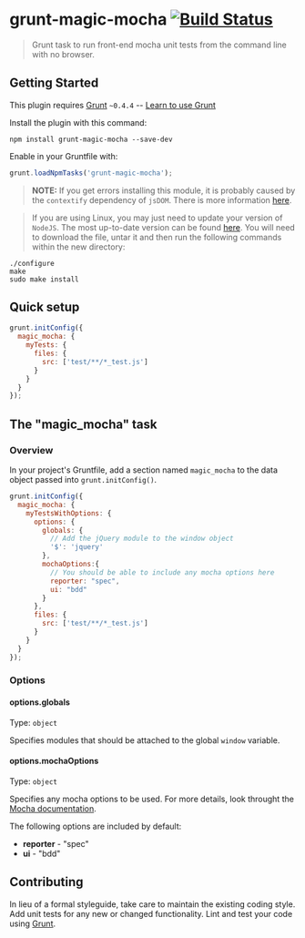# grunt-magic-mocha [![Build Status](https://travis-ci.org/traviswimer/grunt-magic-mocha.png?branch=master)](https://travis-ci.org/traviswimer/grunt-magic-mocha)

> Grunt task to run front-end mocha unit tests from the command line with no browser.

## Getting Started
This plugin requires [Grunt](http://gruntjs.com/) `~0.4.4` -- [Learn to use Grunt](http://gruntjs.com/getting-started)

Install the plugin with this command:

```shell
npm install grunt-magic-mocha --save-dev
```

Enable in your Gruntfile with:

```js
grunt.loadNpmTasks('grunt-magic-mocha');
```

> **NOTE:** If you get errors installing this module, it is probably caused by the `contextify` dependency of `jsDOM`. There is more information [here](https://github.com/tmpvar/jsdom#contextify).

>If you are using Linux, you may just need to update your version of `NodeJS`.
The most up-to-date version can be found [here](http://nodejs.org/). You will need to download the file, untar it and then run the following commands within the new directory:

```shell
./configure
make
sudo make install
```

## Quick setup

```js
grunt.initConfig({
  magic_mocha: {
    myTests: {
      files: {
        src: ['test/**/*_test.js']
      }
    }
  }
});
```

## The "magic_mocha" task

### Overview
In your project's Gruntfile, add a section named `magic_mocha` to the data object passed into `grunt.initConfig()`.

```js
grunt.initConfig({
  magic_mocha: {
    myTestsWithOptions: {
      options: {
        globals: {
          // Add the jQuery module to the window object
          '$': 'jquery'
        },
        mochaOptions:{
          // You should be able to include any mocha options here
          reporter: "spec",
          ui: "bdd"
        }
      },
      files: {
        src: ['test/**/*_test.js']
      }
    }
  }
});
```

### Options

#### options.globals
Type: `object`

Specifies modules that should be attached to the global `window` variable.

#### options.mochaOptions
Type: `object`

Specifies any mocha options to be used. For more details, look throught the [Mocha documentation](http://mochajs.org/).

The following options are included by default:
*   **reporter** - "spec"
*   **ui** - "bdd"

## Contributing
In lieu of a formal styleguide, take care to maintain the existing coding style. Add unit tests for any new or changed functionality. Lint and test your code using [Grunt](http://gruntjs.com/).

